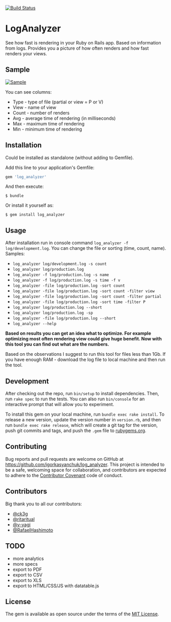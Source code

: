 [![Build Status](https://travis-ci.org/igorkasyanchuk/log_analyzer.svg?branch=master)](https://travis-ci.org/igorkasyanchuk/log_analyzer)

# LogAnalyzer

See how fast is rendering in your Ruby on Rails app. Based on information from logs. Provides you a picture of how often renders and how fast renders your views.

## Sample

[![Sample](https://raw.githubusercontent.com/igorkasyanchuk/log_analyzer/master/docs/screenshot.png)](https://raw.githubusercontent.com/igorkasyanchuk/log_analyzer/master/docs/screenshot.png)

You can see columns:

* Type - type of file (partial or view = P or V)
* View - name of view
* Count - number of renders
* Avg - average time of rendering (in milliseconds)
* Max - maximum time of rendering
* Min - minimum time of rendering

## Installation

Could be installed as standalone (without adding to Gemfile).

Add this line to your application's Gemfile:

```ruby
gem 'log_analyzer'
```

And then execute:

    $ bundle

Or install it yourself as:

    $ gem install log_analyzer

## Usage

After installation run in console command `log_analyzer -f log/development.log`. You can change the file or sorting (time, count, name).
Samples:

* `log_analyzer log/development.log -s count`
* `log_analyzer log/production.log`
* `log_analyzer -f log/production.log -s name`
* `log_analyzer -f log/production.log -s time -f v`
* `log_analyzer -file log/production.log -sort count`
* `log_analyzer -file log/production.log -sort count -filter view`
* `log_analyzer -file log/production.log -sort count -filter partial`
* `log_analyzer -file log/production.log -sort time -filter P`
* `log_analyzer log/production.log --short`
* `log_analyzer log/production.log -sp`
* `log_analyzer -file log/production.log --short`
* `log_analyzer --help`

**Based on results you can get an idea what to optimize. For example optimizing most often rendering view could give huge benefit. Now with this tool you can find out what are the numbers.**

Based on the observations I suggest to run this tool for files less than 1Gb. If you have enough RAM - download the log file to local machine and then run the tool.

## Development

After checking out the repo, run `bin/setup` to install dependencies. Then, run `rake spec` to run the tests. You can also run `bin/console` for an interactive prompt that will allow you to experiment.

To install this gem on your local machine, run `bundle exec rake install`. To release a new version, update the version number in `version.rb`, and then run `bundle exec rake release`, which will create a git tag for the version, push git commits and tags, and push the `.gem` file to [rubygems.org](https://rubygems.org).

## Contributing

Bug reports and pull requests are welcome on GitHub at https://github.com/igorkasyanchuk/log_analyzer. This project is intended to be a safe, welcoming space for collaboration, and contributors are expected to adhere to the [Contributor Covenant](http://contributor-covenant.org) code of conduct.

## Contributors

Big thank you to all our contributors:

* [@ck3g](https://github.com/ck3g)
* [@ritaritual](https://github.com/ritaritual)
* [@y-yagi](https://github.com/y-yagi)
* [@RafaelHashimoto](https://github.com/RafaelHashimoto)

## TODO

* more analytics
* more specs
* export to PDF
* export to CSV
* export to XLS
* export to HTML/CSS/JS with datatable.js

## License

The gem is available as open source under the terms of the [MIT License](http://opensource.org/licenses/MIT).

